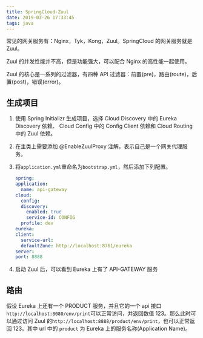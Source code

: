```yaml
---
title: SpringCloud-Zuul
date: 2019-03-26 17:33:45
tags: java
---
```


常见的网关服务有：Nginx，Tyk，Kong，Zuul。SpringCloud 的网关服务就是 Zuul。

Zuul 的并发性能并不高，但是功能强大，可以配合 Nginx 的高性能一起使用。

Zuul 的核心是一系列的过滤器，有四种 API 过滤器：前置(pre)，路由(route)，后置(post)，错误(error)。

## 生成项目

1. 使用 Spring Initializr 生成项目，选择 Cloud Discovery 中的 Eureka Discovery 依赖、 Cloud Config 中的 Config Client 依赖和 Cloud Routing 中的 Zuul 依赖。
2. 在主类上需要添加 @EnableZuulProxy 注解，表示自己是一个网关代理服务。
3. 将`application.yml`重命名为`bootstrap.yml`，然后添加下列配置。

   ```yml
   spring:
   application:
     name: api-gateway
   cloud:
     config:
     discovery:
       enabled: true
       service-id: CONFIG
     profile: dev
   eureka:
   client:
     service-url:
     defaultZone: http://localhost:8761/eureka
   server:
   port: 8888
   ```

4. 启动 Zuul 后，可以看到 Eureka 上有了 API-GATEWAY 服务

## 路由

假设 Eureka 上还有一个 PRODUCT 服务，并且它的一个 api 接口`http://localhost:8080/env/print`可以正常访问，并返回数值 123。那么此时可以通过访问 Zuul 的`http://localhost:8888/product/env/print`，也可以正常返回 123。其中 url 中的 `product` 为 Eureka 上的服务名称(Application Name)。
